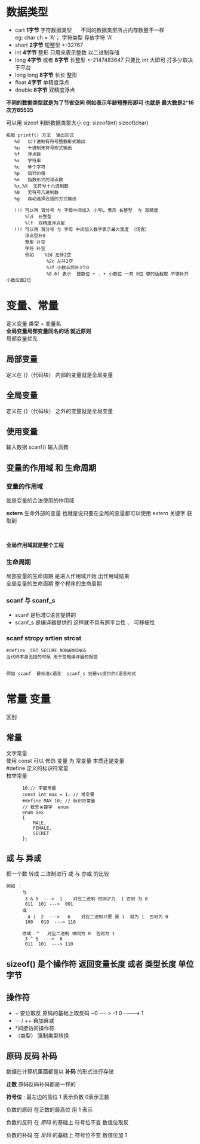 # 数据类型  

- cart **1字节** 字符数据类型 &nbsp;&nbsp;&nbsp;&nbsp; 不同的数据类型所占内存数量不一样 <br/>
eg:  char ch = 'A'；  字符类型  存放字符 ‘A’
- short **2字节** 短整型  +-32767
- int **4字节** 整形   只用来表示整数  以二进制存储
- long **4字节** 或者 **8字节** 长整型  +-2147483647  只要比 int 大即可 打多少取决于平台
- long long **8字节** 长长 整形
- float **4字节**  单精度浮点
- double **8字节** 双精度浮点

**不同的数据类型就是为了节省空间 例如表示年龄短整形即可 也就是 最大数是2^16次方65535**

可以用 sizeof 判断数据类型大小
eg:  sizeof(int) sizeof(char)
 ```
 拓展 printf() 方法  输出形式 
    %d   以十进制有符号整数形式输出
    %u   十进制无符号形式输出
    %f   浮点数
    %s   字符串
    %c   单个字符 
    %p   指针的值
    %e   指数形式的浮点数
    %x,%X  无符号十六进制数
    %0   无符号八进制数
    %g   自动选择合适的方式输出

    !!! 可以再 百分号 与 字母中间加入 小写L 表示 长整型  与 双精度 
        %ld  长整型
        %lf  双精度浮点型
    !!! 可以再 百分号 与 字母 中间加入数字表示最大宽度 （场宽） 
        浮点型补0 
        整型 补空 
        字符 补空
        例如    %2d 左补2空 
                %2c 左补2空
                %3f 小数点后补3个0
                %8.6f 表示  整数位 + . + 小数位 一共 8位 够的话截取 不够补齐 小数后面2位 
 ```

# 变量、常量

定义变量 类型 +  变量名 <br/>
**全局变量局部变量同名的话 就近原则** <br/> 
局部变量优先

## 局部变量

定义在 {}（代码块） 内部的变量就是全局变量

## 全局变量

定义在 {}（代码块） 之外的变量就是全局变量

## 使用变量

输入数据 scanf() 输入函数  

## 变量的作用域 和 生命周期

### 变量的作用域

就是变量的合法使用的作用域 <br/>

**extern** 生命外部的变量 也就是说只要在全局的变量都可以使用 extern 关键字 获取到

 <br/>

**全局作用域就是整个工程**

### 生命周期

局部变量的生命周期 是进入作用域开始 出作用域结束 <br/>
全局变量的生命周期 整个程序的生命周期



### scanf 与 scanf_s
 - scanf 是标准C语言提供的
 - scanf_s 是编译器提供的 这样就不具有跨平台性 、 可移植性 

### scanf strcpy srtlen strcat 


```
#define _CRT_SECURE_NOWARNINGS 
当代码本身无措的时候 用于忽略编译器的报错


例如 scanf  是标准c语言  scanf_s 则是vs提供的C语言形式 
```

# 常量 变量

  区别
 
## 常量

  文字常量 <br/>
  使用 const 可以 修饰 变量 为 常变量 本质还是变量 <br/>
  #define 定义的标识符常量 <br/>
  枚举常量 <br/>

  ``` type c#
        10;// 字面常量
        const int max = 1; // 常变量
        #define MAX 10; // 标识符常量
        // 枚举关键字  enum 
        enum Sex
        {
            MALE,
            FEMALE,
            SECRET
        };
  ```

## 或 与  异或 

把一个数 转成 二进制进行 或 与 亦或 的比较 <br/>

```
例如 ： 
      与
       3 & 5  --->  1    对应二进制 相同才为  1 否则 为 0
       011  101 --->  001  
      或
        4 |  2  --->   6    对应二进制只要 是 1  就为 1  否则为 0 
       100   010  ---> 110

      亦或  ^   对应二进制 相同为 0  否则为 1
       3 ^ 5  --->  6
       011  101  ---> 110

```
## sizeof() 是个操作符 返回变量长度 或者 类型长度   单位字节

## 操作符 

 - ~ 安位取反  原码的基础上取反码
  ~0  --- >  -1
  0  ---->  1
 - -- / ++ 自加自减
 - *间接访问操作符
 - （类型） 强制类型转换

## 原码 反码  补码

数据在计算机里面都是以 **补码** 的形式进行存储

**正数**   原码反码补码都是一样的

**符号位** : 最左边的高位 1 表示负数 0表示正数

负数的原码  在正数的最高位 用 1 表示

负数的反码  在 *原码* 的基础上  符号位不变 数值位取反

负数的补码  在 *反码* 的基础上 符号位不变 数值位加 1